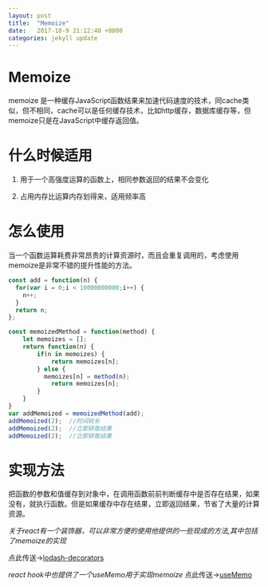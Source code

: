 ```yaml
---
layout: post
title:  "Memoize"
date:   2017-10-9 21:12:40 +0800
categories: jekyll update
---
```


Memoize
===================================

memoize 是一种缓存JavaScript函数结果来加速代码速度的技术，同cache类似，但不相同，cache可以是任何缓存技术，比如http缓存，数据库缓存等，但memoize只是在JavaScript中缓存返回值。

什么时候适用
===================================



1. 用于一个高强度运算的函数上，相同参数返回的结果不会变化

2. 占用内存比运算内存划得来，适用频率高

怎么使用
===================================

当一个函数运算耗费非常昂贵的计算资源时，而且会重复调用的，考虑使用memoize是非常不错的提升性能的方法。

```javascript
const add = function(n) {
  for(var i = 0;i < 10000000000;i++) {
    n++;
  }
  return n;
};

const memoizedMethod = function(method) {
    let memoizes = [];
  	return function(n) {
    	if(n in memoizes) {
    		return memoizes[n];
      	} else {
          memoizes[n] = method(n);
        	return memoizes[n];
      	}        
    }
}
var addMemoized = memoizedMethod(add);
addMemoized(2);  //时间较长
addMemoized(2);  //立即获取结果
addMemoized(2);  //立即获取结果
```

实现方法
===================================

把函数的参数和值缓存到对象中，在调用函数前前判断缓存中是否存在结果，如果没有，就执行函数。但是如果缓存中存在结果，立即返回结果，节省了大量的计算资源。



_关于react有一个装饰器，可以非常方便的使用他提供的一些现成的方法,其中包括了memoize的实现_

点此传送→[lodash-decorators](https://www.npmjs.com/package/lodash-decorators)

_react hook中也提供了一个useMemo用于实现memoize_
点此传送→[useMemo](https://zh-hans.reactjs.org/docs/hooks-reference.html#usememo)
